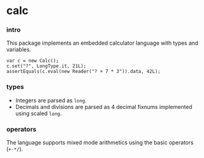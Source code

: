 # calc

### intro
This package implements an embedded calculator language with types and variables.

```
var c = new Calc();
c.set("?", LongType.it, 21L);
assertEquals(c.eval(new Reader("? + 7 * 3")).data, 42L);
```

### types
* Integers are parsed as `long`.
* Decimals and divisions are parsed as 4 decimal fixnums implemented using scaled `long`.

### operators
The language supports mixed mode arithmetics using the basic operators (`+-*/`).
